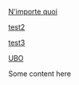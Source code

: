 [N'importe quoi](test_folder/test1)

[test2](https://www.joker-project.com/test/test2)

[test3](test3)

[UBO](https://www.univ-brest.fr/)
  
Some content here
